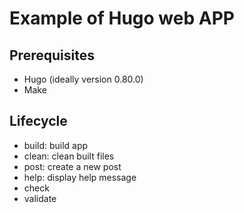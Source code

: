 # Example of Hugo web APP

## Prerequisites

- Hugo (ideally version 0.80.0)
- Make

## Lifecycle

- build: build app
- clean: clean built files
- post: create a new post
- help: display help message
- check
- validate
